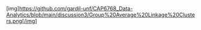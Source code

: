 [img]https://github.com/gardjl-unf/CAP6768_Data-Analytics/blob/main/discussion3/Group%20Average%20Linkage%20Clusters.png[/img]